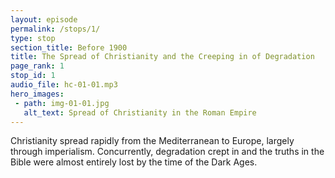 ```yaml
---
layout: episode
permalink: /stops/1/
type: stop
section_title: Before 1900
title: The Spread of Christianity and the Creeping in of Degradation
page_rank: 1
stop_id: 1
audio_file: hc-01-01.mp3
hero_images:
 - path: img-01-01.jpg
   alt_text: Spread of Christianity in the Roman Empire
---
```


Christianity spread rapidly from the Mediterranean to Europe, largely through imperialism. Concurrently, degradation crept in and the truths in the Bible were almost entirely lost by the time of the Dark Ages.

<!---
基督教大多藉著帝國主義從地中海快速開展至歐洲；聖經中的真理在中古黑暗時期中幾乎失去了。
-->

<!--- TRANSCRIPT
Our story must begin with how the Lord’s recovery flowed to the virgin soil of China. 

Midway through the first millennium, the gospel had spread from the Mediterranean Sea to Europe largely through imperialism. However, with the intermixture of religion and politics, the church experienced degradation and decline, as described by the apostle Paul in his later epistles and by the apostle John in the book of Revelation. By the end of the sixth century, the truths in the Bible were almost entirely lost, plunging the world into what we now know as the Dark Ages. 
-->